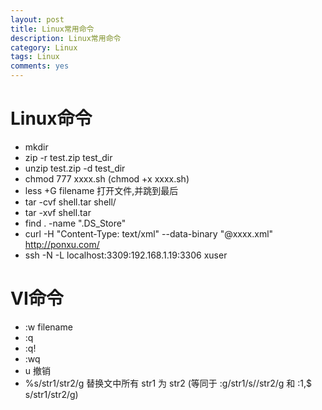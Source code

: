```yaml
---
layout: post
title: Linux常用命令
description: Linux常用命令
category: Linux
tags: Linux
comments: yes
---
```


Linux命令
==================================
 - mkdir
 - zip -r test.zip test_dir
 - unzip test.zip -d test_dir
 - chmod 777 xxxx.sh (chmod +x xxxx.sh)
 - less +G filename 打开文件,并跳到最后
 - tar -cvf shell.tar shell/
 - tar -xvf shell.tar
 - find . -name ".DS_Store"
 - curl -H "Content-Type: text/xml" --data-binary "@xxxx.xml" http://ponxu.com/
 - ssh -N -L localhost:3309:192.168.1.19:3306 xuser


VI命令
==================================
 - :w filename
 - :q 
 - :q!
 - :wq
 - u 撤销
 - %s/str1/str2/g 替换文中所有 str1 为 str2 (等同于 :g/str1/s//str2/g 和 :1,$ s/str1/str2/g)
